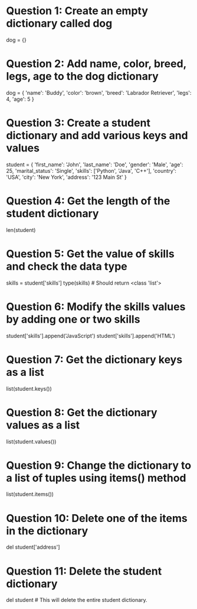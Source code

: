 # Question 1: Create an empty dictionary called dog
dog = {}

# Question 2: Add name, color, breed, legs, age to the dog dictionary
dog = {
    'name': 'Buddy',
    'color': 'brown',
    'breed': 'Labrador Retriever',
    'legs': 4,
    'age': 5
}

# Question 3: Create a student dictionary and add various keys and values
student = {
    'first_name': 'John',
    'last_name': 'Doe',
    'gender': 'Male',
    'age': 25,
    'marital_status': 'Single',
    'skills': ['Python', 'Java', 'C++'],
    'country': 'USA',
    'city': 'New York',
    'address': '123 Main St'
}

# Question 4: Get the length of the student dictionary
len(student)

# Question 5: Get the value of skills and check the data type
skills = student['skills']
type(skills)  # Should return <class 'list'>

# Question 6: Modify the skills values by adding one or two skills
student['skills'].append('JavaScript')
student['skills'].append('HTML')

# Question 7: Get the dictionary keys as a list
list(student.keys())

# Question 8: Get the dictionary values as a list
list(student.values())

# Question 9: Change the dictionary to a list of tuples using items() method
list(student.items())

# Question 10: Delete one of the items in the dictionary
del student['address']

# Question 11: Delete the student dictionary
del student  # This will delete the entire student dictionary.

